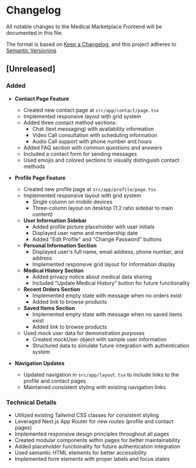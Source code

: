 # Changelog

All notable changes to the Medical Marketplace Frontend will be documented in this file.

The format is based on [Keep a Changelog](https://keepachangelog.com/en/1.0.0/),
and this project adheres to [Semantic Versioning](https://semver.org/spec/v2.0.0.html).

## [Unreleased]

### Added
- **Contact Page Feature**
  - Created new contact page at `src/app/contact/page.tsx`
  - Implemented responsive layout with grid system
  - Added three contact method sections:
    - Chat (text messaging) with availability information
    - Video Call consultation with scheduling information
    - Audio Call support with phone number and hours
  - Added FAQ section with common questions and answers
  - Included a contact form for sending messages
  - Used emojis and colored sections to visually distinguish contact methods

- **Profile Page Feature**
  - Created new profile page at `src/app/profile/page.tsx`
  - Implemented responsive layout with grid system
    - Single column on mobile devices
    - Three-column layout on desktop (1:2 ratio sidebar to main content)
  - **User Information Sidebar**
    - Added profile picture placeholder with user initials
    - Displayed user name and membership date
    - Added "Edit Profile" and "Change Password" buttons
  - **Personal Information Section**
    - Displayed user's full name, email address, phone number, and address
    - Implemented responsive grid layout for information display
  - **Medical History Section**
    - Added privacy notice about medical data sharing
    - Included "Update Medical History" button for future functionality
  - **Recent Orders Section**
    - Implemented empty state with message when no orders exist
    - Added link to browse products
  - **Saved Items Section**
    - Implemented empty state with message when no saved items exist
    - Added link to browse products
  - Used mock user data for demonstration purposes
    - Created mockUser object with sample user information
    - Structured data to simulate future integration with authentication system

- **Navigation Updates**
  - Updated navigation in `src/app/layout.tsx` to include links to the profile and contact pages
  - Maintained consistent styling with existing navigation links

### Technical Details
- Utilized existing Tailwind CSS classes for consistent styling
- Leveraged Next.js App Router for new routes (profile and contact pages)
- Implemented responsive design principles throughout all pages
- Created modular components within pages for better maintainability
- Added placeholder functionality for future authentication integration
- Used semantic HTML elements for better accessibility
- Implemented form elements with proper labels and focus states

